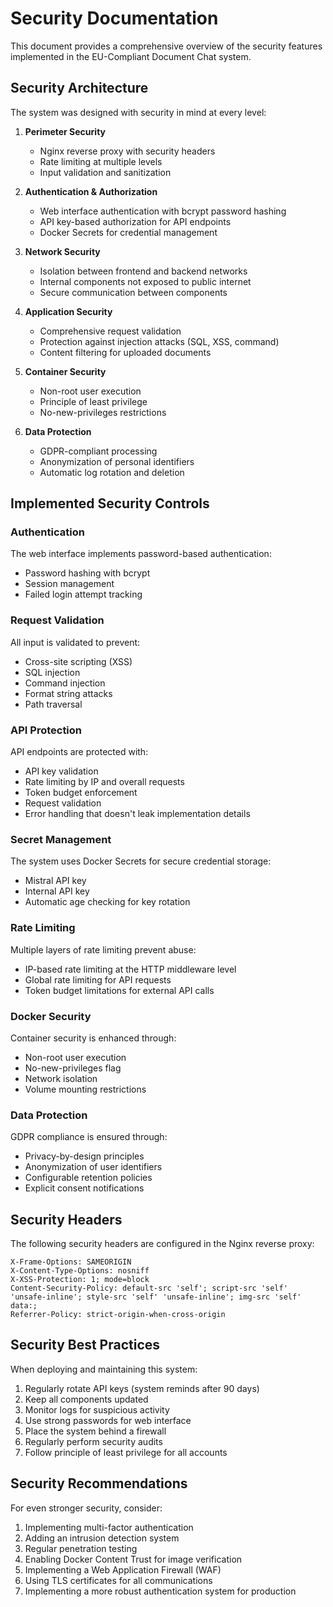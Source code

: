 # Security Documentation

This document provides a comprehensive overview of the security features implemented in the EU-Compliant Document Chat system.

## Security Architecture

The system was designed with security in mind at every level:

1. **Perimeter Security**
   - Nginx reverse proxy with security headers
   - Rate limiting at multiple levels
   - Input validation and sanitization

2. **Authentication & Authorization**
   - Web interface authentication with bcrypt password hashing
   - API key-based authorization for API endpoints
   - Docker Secrets for credential management

3. **Network Security**
   - Isolation between frontend and backend networks
   - Internal components not exposed to public internet
   - Secure communication between components

4. **Application Security**
   - Comprehensive request validation
   - Protection against injection attacks (SQL, XSS, command)
   - Content filtering for uploaded documents

5. **Container Security**
   - Non-root user execution
   - Principle of least privilege
   - No-new-privileges restrictions

6. **Data Protection**
   - GDPR-compliant processing
   - Anonymization of personal identifiers
   - Automatic log rotation and deletion

## Implemented Security Controls

### Authentication

The web interface implements password-based authentication:
- Password hashing with bcrypt
- Session management
- Failed login attempt tracking

### Request Validation

All input is validated to prevent:
- Cross-site scripting (XSS)
- SQL injection
- Command injection
- Format string attacks
- Path traversal

### API Protection

API endpoints are protected with:
- API key validation
- Rate limiting by IP and overall requests
- Token budget enforcement
- Request validation
- Error handling that doesn't leak implementation details

### Secret Management

The system uses Docker Secrets for secure credential storage:
- Mistral API key
- Internal API key
- Automatic age checking for key rotation

### Rate Limiting

Multiple layers of rate limiting prevent abuse:
- IP-based rate limiting at the HTTP middleware level
- Global rate limiting for API requests
- Token budget limitations for external API calls

### Docker Security

Container security is enhanced through:
- Non-root user execution
- No-new-privileges flag
- Network isolation
- Volume mounting restrictions

### Data Protection

GDPR compliance is ensured through:
- Privacy-by-design principles
- Anonymization of user identifiers
- Configurable retention policies
- Explicit consent notifications

## Security Headers

The following security headers are configured in the Nginx reverse proxy:

```
X-Frame-Options: SAMEORIGIN
X-Content-Type-Options: nosniff
X-XSS-Protection: 1; mode=block
Content-Security-Policy: default-src 'self'; script-src 'self' 'unsafe-inline'; style-src 'self' 'unsafe-inline'; img-src 'self' data:;
Referrer-Policy: strict-origin-when-cross-origin
```

## Security Best Practices

When deploying and maintaining this system:

1. Regularly rotate API keys (system reminds after 90 days)
2. Keep all components updated
3. Monitor logs for suspicious activity
4. Use strong passwords for web interface
5. Place the system behind a firewall
6. Regularly perform security audits
7. Follow principle of least privilege for all accounts

## Security Recommendations

For even stronger security, consider:

1. Implementing multi-factor authentication
2. Adding an intrusion detection system
3. Regular penetration testing
4. Enabling Docker Content Trust for image verification
5. Implementing a Web Application Firewall (WAF)
6. Using TLS certificates for all communications
7. Implementing a more robust authentication system for production